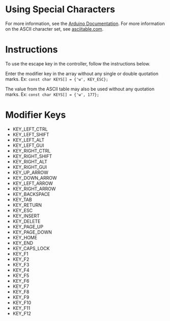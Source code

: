 # Using Special Characters
For more information, see the [Arduino Documentation](https://www.arduino.cc/en/Reference/KeyboardModifiers).
For more information on the ASCII character set, see [asciitable.com](asciitable.com).

# Instructions
To use the escape key in the controller, follow the instructions below. 

Enter the modifier key in the array without any single or double quotation marks.
Ex: `const char KEYS[] = {'w', KEY_ESC};`

The value from the ASCII table may also be used without any quotation marks.
Ex: `const char KEYS[] = {'w', 177};`

# Modifier Keys
- KEY_LEFT_CTRL
- KEY_LEFT_SHIFT
- KEY_LEFT_ALT
- KEY_LEFT_GUI
- KEY_RIGHT_CTRL
- KEY_RIGHT_SHIFT
- KEY_RIGHT_ALT
- KEY_RIGHT_GUI
- KEY_UP_ARROW
- KEY_DOWN_ARROW
- KEY_LEFT_ARROW
- KEY_RIGHT_ARROW
- KEY_BACKSPACE
- KEY_TAB
- KEY_RETURN
- KEY_ESC
- KEY_INSERT
- KEY_DELETE
- KEY_PAGE_UP
- KEY_PAGE_DOWN
- KEY_HOME
- KEY_END
- KEY_CAPS_LOCK
- KEY_F1
- KEY_F2
- KEY_F3
- KEY_F4
- KEY_F5
- KEY_F6
- KEY_F7
- KEY_F8
- KEY_F9
- KEY_F10
- KEY_F11
- KEY_F12